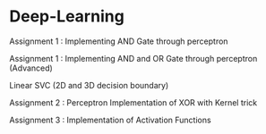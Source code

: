 # Deep-Learning

Assignment 1 : Implementing AND Gate through perceptron

Assignment 1 : Implementing AND and OR Gate through perceptron (Advanced)

Linear SVC (2D and 3D decision boundary)

Assignment 2 : Perceptron Implementation of XOR with Kernel trick

Assignment 3 : Implementation of Activation Functions 
